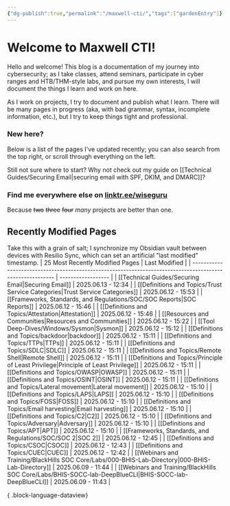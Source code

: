 ```yaml
---
{"dg-publish":true,"permalink":"/maxwell-cti/","tags":["gardenEntry"]}
---
```


# Welcome to Maxwell CTI!

Hello and welcome! This blog is a documentation of my journey into cybersecurity; as I take classes, attend seminars, participate in cyber ranges and HTB/THM-style labs, and pursue my own interests, I will document the things I learn and work on here. 

As I work on projects, I try to document and publish what I learn. There will be many pages in progress (aka, with bad grammar, syntax, incomplete information, etc.), but I try to keep things tight and professional.

### New here?
Below is a list of the pages I've updated recently; you can also search from the top right, or scroll through everything on the left.

Still not sure where to start? Why not check out my guide on [[Technical Guides/Securing Email\|securing email with SPF, DKIM, and DMARC]]?


### Find me everywhere else on [linktr.ee/wiseguru](https://linktr.ee/wiseguru)
Because ~~two~~ ~~three~~ ~~four~~ *many* projects are better than one.


## Recently Modified Pages
Take this with a grain of salt; I synchronize my Obsidian vault between devices with Resilio Sync, which can set an artificial "last modified" timestamp.
| 25 Most Recently Modified Pages                                                                            | Last Modified      |
| ---------------------------------------------------------------------------------------------------------- | ------------------ |
| [[Technical Guides/Securing Email\|Securing Email]]                                                     | 2025.06.13 - 12:34 |
| [[Definitions and Topics/Trust Service Categories\|Trust Service Categories]]                           | 2025.06.12 - 15:53 |
| [[Frameworks, Standards, and Regulations/SOC/SOC Reports\|SOC Reports]]                                 | 2025.06.12 - 15:46 |
| [[Definitions and Topics/Attestation\|Attestation]]                                                     | 2025.06.12 - 15:46 |
| [[Resources and Communities\|Resources and Communities]]                                                | 2025.06.12 - 15:22 |
| [[Tool Deep-Dives/Windows/Sysmon\|Sysmon]]                                                              | 2025.06.12 - 15:12 |
| [[Definitions and Topics/backdoor\|backdoor]]                                                           | 2025.06.12 - 15:11 |
| [[Definitions and Topics/TTPs\|TTPs]]                                                                   | 2025.06.12 - 15:11 |
| [[Definitions and Topics/SDLC\|SDLC]]                                                                   | 2025.06.12 - 15:11 |
| [[Definitions and Topics/Remote Shell\|Remote Shell]]                                                   | 2025.06.12 - 15:11 |
| [[Definitions and Topics/Principle of Least Privilege\|Principle of Least Privilege]]                   | 2025.06.12 - 15:11 |
| [[Definitions and Topics/OWASP\|OWASP]]                                                                 | 2025.06.12 - 15:11 |
| [[Definitions and Topics/OSINT\|OSINT]]                                                                 | 2025.06.12 - 15:11 |
| [[Definitions and Topics/Lateral movement\|Lateral movement]]                                           | 2025.06.12 - 15:10 |
| [[Definitions and Topics/LAPS\|LAPS]]                                                                   | 2025.06.12 - 15:10 |
| [[Definitions and Topics/FOSS\|FOSS]]                                                                   | 2025.06.12 - 15:10 |
| [[Definitions and Topics/Email harvesting\|Email harvesting]]                                           | 2025.06.12 - 15:10 |
| [[Definitions and Topics/C2\|C2]]                                                                       | 2025.06.12 - 15:10 |
| [[Definitions and Topics/Adversary\|Adversary]]                                                         | 2025.06.12 - 15:10 |
| [[Definitions and Topics/APT\|APT]]                                                                     | 2025.06.12 - 15:10 |
| [[Frameworks, Standards, and Regulations/SOC/SOC 2\|SOC 2]]                                             | 2025.06.12 - 12:45 |
| [[Definitions and Topics/CSOC\|CSOC]]                                                                   | 2025.06.12 - 12:43 |
| [[Definitions and Topics/CUEC\|CUEC]]                                                                   | 2025.06.12 - 12:42 |
| [[Webinars and Training/BlackHills SOC Core/Labs/000-BHIS-Lab-Directory\|000-BHIS-Lab-Directory]]       | 2025.06.09 - 11:44 |
| [[Webinars and Training/BlackHills SOC Core/Labs/BHIS-SOCC-lab-DeepBlueCLI\|BHIS-SOCC-lab-DeepBlueCLI]] | 2025.06.09 - 11:43 |

{ .block-language-dataview}